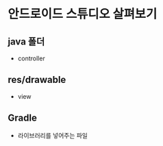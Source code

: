 # 안드로이드 스튜디오 살펴보기

## java 폴더

- controller 

## res/drawable

- view

## Gradle

- 라이브러리를 넣어주는 파일

